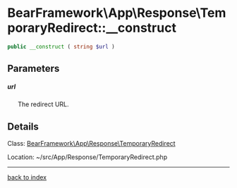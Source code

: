 # BearFramework\App\Response\TemporaryRedirect::__construct

```php
public __construct ( string $url )
```

## Parameters

##### url

&nbsp;&nbsp;&nbsp;&nbsp;&nbsp;&nbsp;The redirect URL.

## Details

Class: [BearFramework\App\Response\TemporaryRedirect](bearframework.app.response.temporaryredirect.class.md)

Location: ~/src/App/Response/TemporaryRedirect.php

---

[back to index](index.md)

